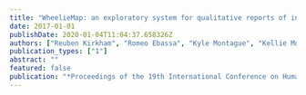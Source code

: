 ```yaml
---
title: "WheelieMap: an exploratory system for qualitative reports of inaccessibility in the built environment"
date: 2017-01-01
publishDate: 2020-01-04T11:04:37.658326Z
authors: ["Reuben Kirkham", "Romeo Ebassa", "Kyle Montague", "Kellie Morrissey", "Vasilis Vlachokyriakos", "Sebastian Weise", "Patrick Olivier"]
publication_types: ["1"]
abstract: ""
featured: false
publication: "*Proceedings of the 19th International Conference on Human-Computer Interaction with Mobile Devices and Services*"
---
```


